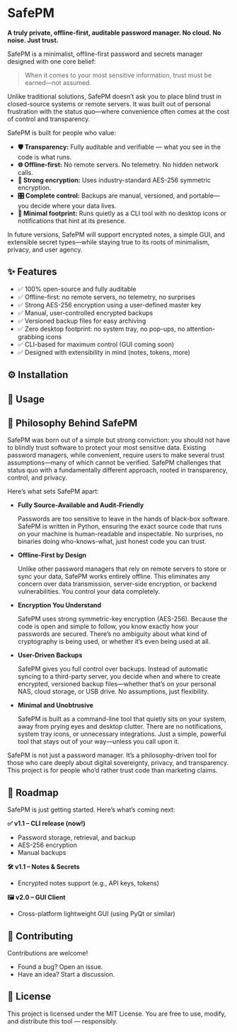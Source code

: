 # SafePM
**A truly private, offline-first, auditable password manager. No cloud. No noise. Just trust.**

SafePM is a minimalist, offline-first password and secrets manager designed with one core belief:

> When it comes to your most sensitive information, trust must be earned—not assumed.

Unlike traditional solutions, SafePM doesn’t ask you to place blind trust in closed-source systems or remote servers. It was built out of personal frustration with the status quo—where convenience often comes at the cost of control and transparency.

SafePM is built for people who value:

- **🛡️ Transparency:** Fully auditable and verifiable — what you see in the code is what runs.
- **🌐 Offline-first:** No remote servers. No telemetry. No hidden network calls.
- **🔐 Strong encryption:** Uses industry-standard AES-256 symmetric encryption.
- **🎛️ Complete control:** Backups are manual, versioned, and portable—you decide where your data lives.
- **🫥 Minimal footprint:** Runs quietly as a CLI tool with no desktop icons or notifications that hint at its presence.

In future versions, SafePM will support encrypted notes, a simple GUI, and extensible secret types—while staying true to its roots of minimalism, privacy, and user agency.

## ✨ Features
- ✅ 100% open-source and fully auditable
- ✅ Offline-first: no remote servers, no telemetry, no surprises
- ✅ Strong AES-256 encryption using a user-defined master key
- ✅ Manual, user-controlled encrypted backups
- ✅ Versioned backup files for easy archiving
- ✅ Zero desktop footprint: no system tray, no pop-ups, no attention-grabbing icons
- ✅ CLI-based for maximum control (GUI coming soon)
- ✅ Designed with extensibility in mind (notes, tokens, more)

## ⚙️ Installation

## 🚀 Usage

## 🧭 Philosophy Behind SafePM

SafePM was born out of a simple but strong conviction: you should not have to blindly trust software to protect your most sensitive data. Existing password managers, while convenient, require users to make several trust assumptions—many of which cannot be verified. SafePM challenges that status quo with a fundamentally different approach, rooted in transparency, control, and privacy.

Here’s what sets SafePM apart:

- **Fully Source-Available and Audit-Friendly**
    
    Passwords are too sensitive to leave in the hands of black-box software. SafePM is written in Python, ensuring the exact source code that runs on your machine is human-readable and inspectable. No surprises, no binaries doing who-knows-what, just honest code you can trust.

- **Offline-First by Design**
    
    Unlike other password managers that rely on remote servers to store or sync your data, SafePM works entirely offline. This eliminates any concern over data transmission, server-side encryption, or backend vulnerabilities. You control your data completely.

- **Encryption You Understand**
    
    SafePM uses strong symmetric-key encryption (AES-256). Because the code is open and simple to follow, you know exactly how your passwords are secured. There’s no ambiguity about what kind of cryptography is being used, or whether it’s even being used at all.

- **User-Driven Backups**
    
    SafePM gives you full control over backups. Instead of automatic syncing to a third-party server, you decide when and where to create encrypted, versioned backup files—whether that’s on your personal NAS, cloud storage, or USB drive. No assumptions, just flexibility.

- **Minimal and Unobtrusive**
    
    SafePM is built as a command-line tool that quietly sits on your system, away from prying eyes and desktop clutter. There are no notifications, system tray icons, or unnecessary integrations. Just a simple, powerful tool that stays out of your way—unless you call upon it.

SafePM is not just a password manager. It’s a philosophy-driven tool for those who care deeply about digital sovereignty, privacy, and transparency. This project is for people who’d rather trust code than marketing claims.

## 📅 Roadmap

SafePM is just getting started. Here’s what’s coming next:

**✅ v1.1 – CLI release (now!)**
- Password storage, retrieval, and backup
- AES-256 encryption
- Manual backups

**🛠️ v1.1 – Notes & Secrets**
- Encrypted notes support (e.g., API keys, tokens)

**🖼️ v2.0 – GUI Client**
- Cross-platform lightweight GUI (using PyQt or similar)

## 🤝 Contributing

Contributions are welcome! 
- Found a bug? Open an issue.
- Have an idea? Start a discussion.

## 📜 License

This project is licensed under the MIT License.
You are free to use, modify, and distribute this tool — responsibly.